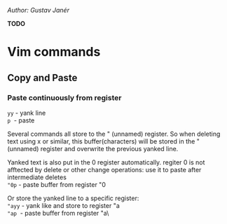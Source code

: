 _Author: Gustav Janér_

**TODO**

# Vim commands

## Copy and Paste

### Paste continuously from register
`yy` - yank line\
`p` &nbsp;- paste

Several commands all store to the " (unnamed) register.
So when deleting text using x or similar, this buffer(characters) will be stored in the " (unnamed) register and overwrite the previous yanked line.

Yanked text is also put in the 0 register automatically.
regiter 0 is not afftected by delete or other change operations: use it to paste after intermediate deletes\
`"0p` - paste buffer from register "0

Or store the yanked line to a specific register:\
`"ayy` - yank like and store to register "a\
`"ap` &nbsp;- paste buffer from register "a\
